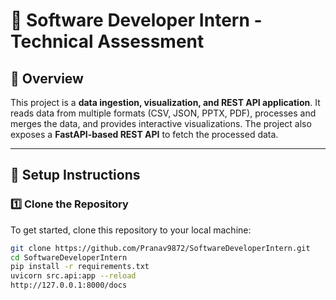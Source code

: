# 🚀 Software Developer Intern - Technical Assessment

## 📌 Overview
This project is a **data ingestion, visualization, and REST API application**. It reads data from multiple formats (CSV, JSON, PPTX, PDF), processes and merges the data, and provides interactive visualizations. The project also exposes a **FastAPI-based REST API** to fetch the processed data.

---

## 🔧 Setup Instructions

### **1️⃣ Clone the Repository**
To get started, clone this repository to your local machine:
```bash
git clone https://github.com/Pranav9872/SoftwareDeveloperIntern.git
cd SoftwareDeveloperIntern
pip install -r requirements.txt
uvicorn src.api:app --reload
http://127.0.0.1:8000/docs
